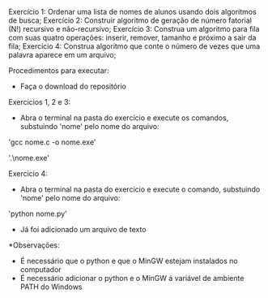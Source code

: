 Exercício 1: Ordenar uma lista de nomes de alunos usando dois algoritmos de busca;
Exercício 2: Construir algoritmo de geração de número fatorial (N!) recursivo e não-recursivo;
Exercício 3: Construa um algoritmo para fila com suas quatro operações: inserir,  remover, tamanho e próximo a sair da fila;
Exercício 4: Construa algoritmo que conte o número de vezes que uma palavra aparece em um arquivo;


Procedimentos para executar:
- Faça o download do repositório

Exercicios 1, 2 e 3:

- Abra o terminal na pasta do exercício e execute os comandos, substuindo 'nome' pelo nome do arquivo:

'gcc nome.c -o nome.exe'

'.\nome.exe'

Exercicio 4:

- Abra o terminal na pasta do exercício e execute o comando, substuindo 'nome' pelo nome do arquivo:

'python nome.py'

- Já foi adicionado um arquivo de texto

*Observações:
- É necessário que o python e que o MinGW estejam instalados no computador
- É necessário adicionar o python e o MinGW á variável de ambiente PATH do Windows
